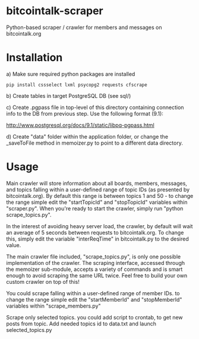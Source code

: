 bitcointalk-scraper
===================

Python-based scraper / crawler for members and messages on bitcointalk.org

Installation
=============

a) Make sure required python packages are installed

```
pip install cssselect lxml psycopg2 requests cfscrape
```

b) Create tables in target PostgreSQL DB (see sql/)

c) Create .pgpass file in top-level of this directory containing connection info to the DB from previous step. Use the following format (9.1):

http://www.postgresql.org/docs/9.1/static/libpq-pgpass.html

d) Create "data" folder within the application folder, or change the _saveToFile method in memoizer.py to point to a different data directory.

Usage
=====

Main crawler will store information about all boards, members, messages, and topics falling within a user-defined range of topic IDs (as presented by bitcointalk.org). By default this range is between topics 1 and 50 - to change the range simple edit the "startTopicId" and "stopTopicId" variables within "scraper.py". When you're ready to start the crawler, simply run "python scrape_topics.py".

In the interest of avoiding heavy server load, the crawler, by default will wait an average of 5 seconds between requests to bitcointalk.org. To change this, simply edit the variable "interReqTime" in bitcointalk.py to the desired value.

The main crawler file included, "scrape_topics.py", is only one possible implementation of the crawler. The scraping interface, accessed through the memoizer sub-module, accepts a variety of commands and is smart enough to avoid scraping the same URL twice. Feel free to build your own custom crawler on top of this!

You could scrape falling within a user-defined range of member IDs. to change the range simple edit the "startMemberId" and "stopMemberId" variables within "scrape_members.py"

Scrape only selected topics. you could add script to crontab, to get new posts from topic. Add needed topics id to data.txt and launch selected_topics.py

